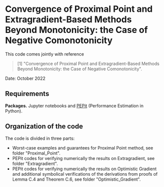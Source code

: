 # Convergence of Proximal Point and Extragradient-Based Methods Beyond Monotonicity: the Case of Negative Comonotonicity

This code comes jointly with reference

> [1] "Convergence of Proximal Point and Extragradient-Based Methods Beyond Monotonicity: the Case of Negative Comonotonicity".

Date:    October 2022

## Requirements

**Packages.** 
Jupyter notebooks and [PEPit](https://github.com/PerformanceEstimation/PEPit) (Performance Estimation in Python).

## Organization of the code

The code is divided in three parts:
- Worst-case examples and guarantees for Proximal Point method, see folder "Proximal_Point".
- PEPit codes for verifying numerically the results on Extragradient, see folder "Extragradient".
- PEPit codes for verifying numerically the results on Optimistic Gradient and additional symbolical verifications of the derivations from proofs of Lemma C.4 and Theorem C.6, see folder "Optimistic_Gradient".